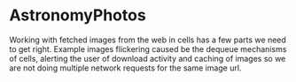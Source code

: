 # AstronomyPhotos

Working with fetched images from the web in cells has a few parts we need to get right. Example images flickering caused be the dequeue mechanisms of cells, alerting the user of download activity and caching of images so we are not doing multiple network requests for the same image url. 
